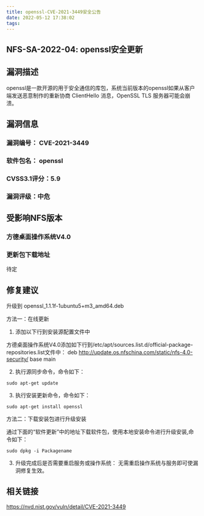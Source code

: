 ```yaml
---
title: openssl-CVE-2021-3449安全公告
date: 2022-05-12 17:38:02
tags:
---
```


## NFS-SA-2022-04: openssl安全更新

## 漏洞描述

openssl是一款开源的用于安全通信的库包，系统当前版本的openssl如果从客户端发送恶意制作的重新协商 ClientHello 消息，OpenSSL TLS 服务器可能会崩溃。

## 漏洞信息

###    漏洞编号： CVE-2021-3449

###    软件包名： openssl

###    CVSS3.1评分：5.9

###    漏洞评级：中危

## 受影响NFS版本

###    方德桌面操作系统V4.0 

### 更新包下载地址

待定

## 修复建议

升级到 openssl_1.1.1f-1ubuntu5+m3_amd64.deb

方法一：在线更新

1. 添加以下行到安装源配置文件中

方德桌面操作系统V4.0添加如下行到/etc/apt/sources.list.d/official-package-repositories.list文件中：
deb http://update.os.nfschina.com/static/nfs-4.0-security/ base main



2. 执行源同步命令，命令如下：

```
sudo apt-get update
```

3. 执行安装更新命令，命令如下：

```
sudo apt-get install openssl
```

方法二：下载安装包进行升级安装

通过下面的“软件更新”中的地址下载软件包，使用本地安装命令进行升级安装,命令如下：

```
sudo dpkg -i Packagename
```

3. 升级完成后是否需要重启服务或操作系统：
   无需重启操作系统与服务即可使漏洞修复生效。

## 相关链接

https://nvd.nist.gov/vuln/detail/CVE-2021-3449

